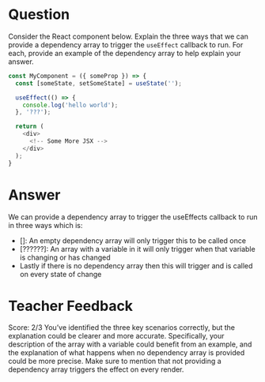 # Question

Consider the React component below. Explain the three ways that we can provide a dependency array to trigger the `useEffect` callback to run. For each, provide an example of the dependency array to help explain your answer.

```js
const MyComponent = ({ someProp }) => {
  const [someState, setSomeState] = useState('');

  useEffect(() => {
    console.log('hello world');
  }, '???');

  return (
    <div>
      <!-- Some More JSX -->
    </div>
  );
}
```

# Answer

We can provide a dependency array to trigger the useEffects callback to run in three ways which is:

- []: An empty dependency array will only trigger this to be called once
- [??????]: An array with a variable in it will only trigger when that variable is changing or has changed
- Lastly if there is no dependency array then this will trigger and is called on every state of change

# Teacher Feedback

Score: 2/3
You’ve identified the three key scenarios correctly, but the explanation could be clearer and more accurate. Specifically, your description of the array with a variable could benefit from an example, and the explanation of what happens when no dependency array is provided could be more precise. Make sure to mention that not providing a dependency array triggers the effect on every render.
